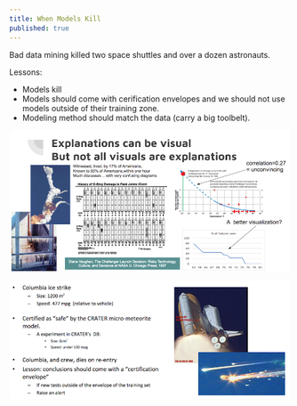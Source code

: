 ```yaml
---
title: When Models Kill
published: true
---
```


Bad data mining killed two space shuttles and over a dozen astronauts.

Lessons:

- Models kill
- Models should come with cerification envelopes and we should not use models outside of their training zone.
- Modeling method should match the data (carry a big toolbelt).

![](img/challenger.png)

![](img/columbia.png)



